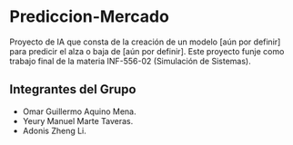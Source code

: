 # Prediccion-Mercado
Proyecto de IA que consta de la creación de un modelo [aún por definir] para predicir el alza o baja de [aún por definir]. Este proyecto funje como trabajo final de la materia INF-556-02 (Simulación de Sistemas).

## Integrantes del Grupo
 - Omar Guillermo Aquino Mena.
 - Yeury Manuel Marte Taveras.
 - Adonis Zheng Li.
